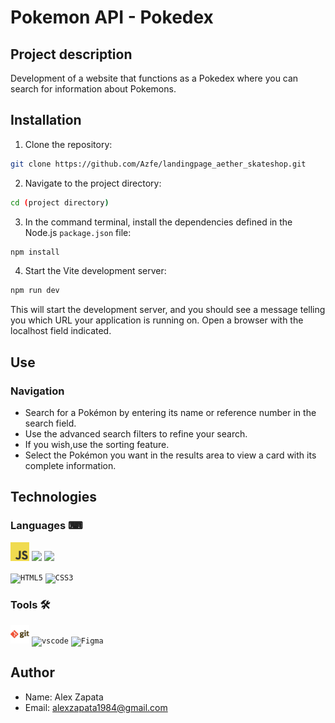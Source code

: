 # Pokemon API - Pokedex

## Project description

Development of a website that functions as a Pokedex where you can search for information about Pokemons.

<!-- ## Prototype -->

<!-- [Prototype](https://www.behance.net/gallery/212232817/Landing-page-Skateshop) -->

## Installation

1. Clone the repository:

```bash
git clone https://github.com/Azfe/landingpage_aether_skateshop.git
```

2. Navigate to the project directory:

```bash
cd (project directory)
```

3. In the command terminal, install the dependencies defined in the Node.js `package.json` file:

```bash
npm install
```

4. Start the Vite development server:

```bash
npm run dev
```

This will start the development server, and you should see a message telling you which URL your application is running on.
Open a browser with the localhost field indicated.

## Use

### Navigation

- Search for a Pokémon by entering its name or reference number in the search field.
- Use the advanced search filters to refine your search.
- If you wish,use the sorting feature.
- Select the Pokémon you want in the results area to view a card with its complete information.

## Technologies

### Languages ⌨

<code><img height="30" src="https://raw.githubusercontent.com/github/explore/80688e429a7d4ef2fca1e82350fe8e3517d3494d/topics/javascript/javascript.png"></code>
<code><img height="30" src="https://encrypted-tbn0.gstatic.com/images?q=tbn:ANd9GcSqh8cEQwGnjkf79dSQJUtvmG0Qpu3ImK5wdei28k4nweGIVXLFzHwyGd8ep6I7_VaALPU&usqp=CAU"></code>
<code><img height="30" src="https://adware-technologies.s3.amazonaws.com/uploads/technology/thumbnail/31/tailwind.png"></code>

<code><img src="https://upload.wikimedia.org/wikipedia/commons/thumb/6/61/HTML5_logo_and_wordmark.svg/768px-HTML5_logo_and_wordmark.svg.png" alt="HTML5" width="30"></code>
<code><img src="https://cdn-icons-png.flaticon.com/512/919/919826.png" alt="CSS3" width="30"></code>

### Tools 🛠️

<code><img height="30" src="https://raw.githubusercontent.com/github/explore/80688e429a7d4ef2fca1e82350fe8e3517d3494d/topics/git/git.png"></code>
<code><img height="30" src="https://upload.wikimedia.org/wikipedia/commons/thumb/2/2d/Visual_Studio_Code_1.18_icon.svg/1200px-Visual_Studio_Code_1.18_icon.svg.png" alt="vscode"></code>
<code><img height="30" src="https://static-00.iconduck.com/assets.00/apps-figma-icon-1024x1024-cb4t8vyj.png" alt="Figma"></code>

## Author

- Name: Alex Zapata
- Email: <alexzapata1984@gmail.com>
